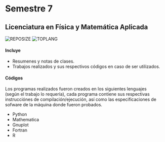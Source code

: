 # Semestre 7
## Licenciatura en Física y Matemática Aplicada
![REPOSIZE](https://img.shields.io/github/repo-size/DSarceno/Semestre7?style=for-the-badge)
![TOPLANG](https://img.shields.io/github/languages/top/DSarceno/Semestre7?style=for-the-badge&color=blightgreen)

#### Incluye

- Resumenes y notas de clases.
- Trabajos realizados y sus respectivos códigos en caso de ser utilizados.

#### Códigos

Los programas realizados fueron creados en los siguientes lenguajes (según el
trabajo lo requería), cada programa contiene sus respectivas instrucciónes de compilación/ejecución, así como las especificaciones de sofware de la máquina donde fueron probados.

- Python
- Mathematica
- Gnuplot
- Fortran
- R
